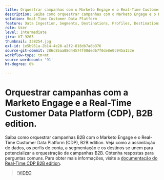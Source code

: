 ```yaml
---
title: Orquestrar campanhas com o Marketo Engage e o Real-Time Customer Data Platform, o B2B edition
description: Saiba como orquestrar campanhas com o Marketo Engage e o Real-Time Customer Data Platform (CDP), B2B edition.
solution: Real-Time Customer Data Platform
feature: Data Ingestion, Segments, Destinations, Profiles, Destinations
role: User
level: Intermediate
jira: KT-9263
thumbnail: 338254.jpg
exl-id: 1e5b951a-2b14-4e28-a2f2-818db7a8b376
source-git-commit: 286c85aa88d44574f00ded67f0de8e0c945a153e
workflow-type: tm+mt
source-wordcount: '91'
ht-degree: 0%

---
```


# Orquestrar campanhas com a Marketo Engage e a Real-Time Customer Data Platform (CDP), B2B edition.

Saiba como orquestrar campanhas B2B com o Marketo Engage e o Real-Time Customer Data Platform (CDP), B2B edition. Veja como a assimilação de dados, os perfis de conta, a segmentação e os destinos se unem para potencializar a orquestração de campanhas B2B. Obtenha respostas para perguntas comuns. Para obter mais informações, visite a [documentação do Real-Time CDP B2B edition](https://experienceleague.adobe.com/docs/experience-platform/rtcdp/b2b-overview.html?lang=pt-BR).

>[!VIDEO](https://video.tv.adobe.com/v/338254?learn=on&enablevpops)
